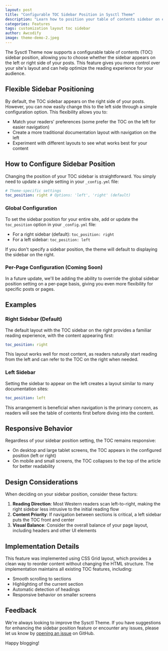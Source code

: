 ```yaml
---
layout: post
title: "Configurable TOC Sidebar Position in Sysctl Theme"
description: "Learn how to position your table of contents sidebar on either the left or right side of your posts"
categories: Features
tags: customization layout toc sidebar
author: Awcodify
image: theme-demo-2.jpeg
---
```


The Sysctl Theme now supports a configurable table of contents (TOC) sidebar position, allowing you to choose whether the sidebar appears on the left or right side of your posts. This feature gives you more control over your site's layout and can help optimize the reading experience for your audience.

<!--more-->

## Flexible Sidebar Positioning

By default, the TOC sidebar appears on the right side of your posts. However, you can now easily change this to the left side through a simple configuration option. This flexibility allows you to:

- Match your readers' preferences (some prefer the TOC on the left for easier navigation)
- Create a more traditional documentation layout with navigation on the left
- Experiment with different layouts to see what works best for your content

## How to Configure Sidebar Position

Changing the position of your TOC sidebar is straightforward. You simply need to update a single setting in your `_config.yml` file:

```yaml
# Theme-specific settings
toc_position: right # Options: 'left', 'right' (default)
```

### Global Configuration

To set the sidebar position for your entire site, add or update the `toc_position` option in your `_config.yml` file:

- For a right sidebar (default): `toc_position: right`
- For a left sidebar: `toc_position: left`

If you don't specify a sidebar position, the theme will default to displaying the sidebar on the right.

### Per-Page Configuration (Coming Soon)

In a future update, we'll be adding the ability to override the global sidebar position setting on a per-page basis, giving you even more flexibility for specific posts or pages.

## Examples

### Right Sidebar (Default)

The default layout with the TOC sidebar on the right provides a familiar reading experience, with the content appearing first:

```yaml
toc_position: right
```

This layout works well for most content, as readers naturally start reading from the left and can refer to the TOC on the right when needed.

### Left Sidebar

Setting the sidebar to appear on the left creates a layout similar to many documentation sites:

```yaml
toc_position: left
```

This arrangement is beneficial when navigation is the primary concern, as readers will see the table of contents first before diving into the content.

## Responsive Behavior

Regardless of your sidebar position setting, the TOC remains responsive:

- On desktop and large tablet screens, the TOC appears in the configured position (left or right)
- On mobile and small screens, the TOC collapses to the top of the article for better readability

## Design Considerations

When deciding on your sidebar position, consider these factors:

1. **Reading Direction**: Most Western readers scan left-to-right, making the right sidebar less intrusive to the initial reading flow
2. **Content Priority**: If navigation between sections is critical, a left sidebar puts the TOC front and center
3. **Visual Balance**: Consider the overall balance of your page layout, including headers and other UI elements

## Implementation Details

This feature was implemented using CSS Grid layout, which provides a clean way to reorder content without changing the HTML structure. The implementation maintains all existing TOC features, including:

- Smooth scrolling to sections
- Highlighting of the current section
- Automatic detection of headings
- Responsive behavior on smaller screens

## Feedback

We're always looking to improve the Sysctl Theme. If you have suggestions for enhancing the sidebar position feature or encounter any issues, please let us know by [opening an issue](https://github.com/awcodify/sysctl-theme/issues) on GitHub.

Happy blogging!